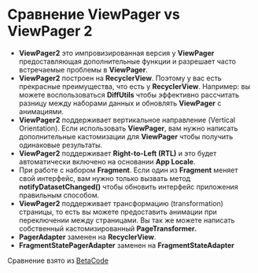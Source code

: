 # Сравнение ViewPager vs ViewPager 2

* **ViewPager2** это импровизированная версия у **ViewPager** предоставляющая дополнительные функции и разрешает часто встречаемые проблемы в **ViewPager**.
* **ViewPager2** построен на **RecyclerView**. Поэтому у вас есть прекрасные преимущества, что есть у **RecyclerView**. Например: вы можете воспользоваться **DiffUtils** чтобы эффективно рассчитать разницу между наборами данных и обновлять **ViewPager** с анимациями.
* **ViewPager2** поддерживает вертикальное направление (Vertical Orientation). Если использовать **ViewPager**, вам нужно написать дополнительные кастомизации для **ViewPager** чтобы получить одинаковые результаты.
* **ViewPager2** поддерживает **Right-to-Left (RTL)** и это будет автоматически включено на основании **App Locale**.
* При работе с набором **Fragment**. Если один из **Fragment** меняет свой интерфейс, вам нужно только вызвать метод **notifyDatasetChanged()** чтобы обновить интерфейс приложения правильным способом.
* **ViewPager2** поддерживает трансформацию (transformation) страницы, то есть вы можете предоставить анимации при переключении между страницами. Вы так же можете написать собственный кастомизированный **PageTransformer.**
* **PagerAdapter** заменен на **RecyclerView**.
* **FragmentStatePagerAdapter** заменен на **FragmentStateAdapter**

Сравнение взято из [BetaCode](https://betacode.net/12699/android-viewpager2)
